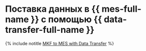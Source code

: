 # Поставка данных в {{ mes-full-name }} с помощью {{ data-transfer-full-name }}

{% include notitle [MKF to MES with Data Transfer](../../_tutorials/dataplatform/data-transfer-mkf-mes.md) %}

